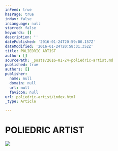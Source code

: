 ```yaml
---
inFeed: true
hasPage: true
inNav: false
inLanguage: null
starred: false
keywords: []
description: ''
datePublished: '2016-01-24T20:59:00.157Z'
dateModified: '2016-01-24T20:58:31.352Z'
title: POLIEDRIC ARTIST
author: []
sourcePath: _posts/2016-01-24-poliedric-artist.md
published: true
authors: []
publisher:
  name: null
  domain: null
  url: null
  favicon: null
url: poliedric-artist/index.html
_type: Article

---
```

# POLIEDRIC ARTIST
![](https://the-grid-user-content.s3-us-west-2.amazonaws.com/fad24631-5378-4c7c-ba08-e4107c7c7594.jpg)